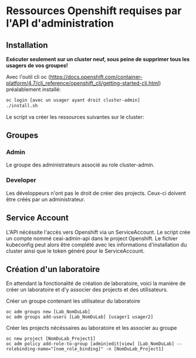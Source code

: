 # Ressources Openshift requises par l'API d'administration

## Installation

 **Exécuter seulement sur un cluster neuf, sous peine de supprimer tous les usagers de vos groupes!**

Avec l'outil cli oc (https://docs.openshift.com/container-platform/4.7/cli_reference/openshift_cli/getting-started-cli.html) préalablement installé:

```bash
oc login [avec un usager ayant droit cluster-admin]
./install.sh
```

Le script va créer les ressources suivantes sur le cluster:

## Groupes

### Admin

Le groupe des administrateurs associé au role cluster-admin. 

### Developer

Les développeurs n'ont pas le droit de créer des projects. Ceux-ci doivent être créés par un administrateur. 

## Service Account

L'API nécéssite l'accès vers Openshift via un ServiceAccount. Le script crée un compte nommé ceai-admin-api dans le project Openshift. Le fichier kubeconfig peut alors être complété avec les informations d'installation du cluster ainsi que le token généré pour le ServiceAccount.

## Création d'un laboratoire

En attendant la fonctionalité de création de laboratoire, voici la manière de créer un laboratoire et d'y associer des projects et des utilisateurs.

Créer un groupe contenant les utilisateur du laboratoire

```
oc adm groups new [Lab_NomDuLab]
oc adm groups add-users [Lab_NomDuLab] [usager1 usager2]
```

Créer les projects nécéssaires au laboratoire et les associer au groupe

```
oc new project [NomDuLab_Project1]
oc adm policy add-role-to-group [admin|edit|view] [Lab_NomDuLab] --rolebinding-name="[nom_role_binding]" -n [NomDuLab_Project1]
```
